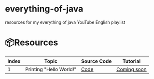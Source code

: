 # everything-of-java

resources for my everything of java YouTube English playlist

# 📦Resources

| Index | Topic                   | Source Code            | Tutorial        |
| ----- | ----------------------- | ---------------------- | --------------- |
| 1     | Printing "Hello World!" | [Code](./Hello_World/Main.java) | [Coming soon](https://youtu.be/U__ljdoYDYY) |
